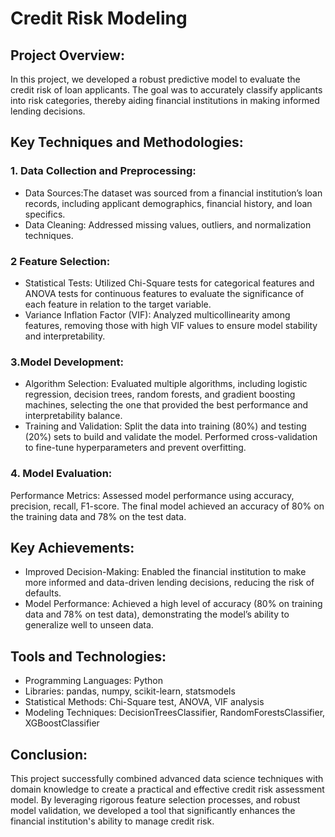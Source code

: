 # Credit Risk Modeling


## Project Overview:
In this project, we developed a robust predictive model to evaluate the credit risk of loan applicants. The goal was to accurately classify applicants into risk categories, thereby aiding financial institutions in making informed lending decisions.

## Key Techniques and Methodologies:

### 1. Data Collection and Preprocessing:
* Data Sources:The dataset was sourced from a financial institution’s loan records, including applicant demographics, financial history, and loan specifics.
* Data Cleaning: Addressed missing values, outliers, and normalization techniques.
### 2 Feature Selection:
* Statistical Tests: Utilized Chi-Square tests for categorical features and ANOVA tests for continuous features to evaluate the significance of each feature in relation to the target variable.
* Variance Inflation Factor (VIF): Analyzed multicollinearity among features, removing those with high VIF values to ensure model stability and interpretability.

### 3.Model Development:
* Algorithm Selection: Evaluated multiple algorithms, including logistic regression, decision trees, random forests, and gradient boosting machines, selecting the one that provided the best performance and interpretability balance.
* Training and Validation: Split the data into training (80%) and testing (20%) sets to build and validate the model. Performed cross-validation to fine-tune hyperparameters and prevent overfitting.

### 4. Model Evaluation:

Performance Metrics: Assessed model performance using accuracy, precision, recall, F1-score. The final model achieved an accuracy of 80% on the training data and 78% on the test data.

## Key Achievements:

* Improved Decision-Making: Enabled the financial institution to make more informed and data-driven lending decisions, reducing the risk of defaults.
* Model Performance: Achieved a high level of accuracy (80% on training data and 78% on test data), demonstrating the model’s ability to generalize well to unseen data.

## Tools and Technologies:

* Programming Languages: Python
* Libraries: pandas, numpy, scikit-learn, statsmodels
* Statistical Methods: Chi-Square test, ANOVA, VIF analysis
* Modeling Techniques:  DecisionTreesClassifier, RandomForestsClassifier, XGBoostClassifier


## Conclusion:
This project successfully combined advanced data science techniques with domain knowledge to create a practical and effective credit risk assessment model. By leveraging  rigorous feature selection processes, and robust model validation, we developed a tool that significantly enhances the financial institution's ability to manage credit risk.
















